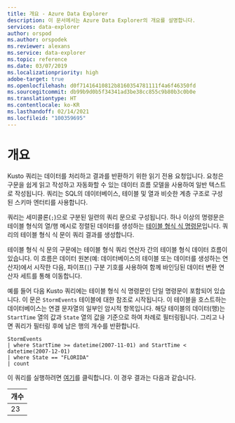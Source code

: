 ```yaml
---
title: 개요 - Azure Data Explorer
description: 이 문서에서는 Azure Data Explorer의 개요를 설명합니다.
services: data-explorer
author: orspod
ms.author: orspodek
ms.reviewer: alexans
ms.service: data-explorer
ms.topic: reference
ms.date: 03/07/2019
ms.localizationpriority: high
adobe-target: true
ms.openlocfilehash: d0f71416410812b8160354781111f4a6f46350fd
ms.sourcegitcommit: db99b9d0b5f34341ad3be38cc855c9b80b3c0b0e
ms.translationtype: HT
ms.contentlocale: ko-KR
ms.lasthandoff: 02/14/2021
ms.locfileid: "100359695"
---
```

# <a name="overview"></a>개요

Kusto 쿼리는 데이터를 처리하고 결과를 반환하기 위한 읽기 전용 요청입니다.
요청은 구문을 쉽게 읽고 작성하고 자동화할 수 있는 데이터 흐름 모델을 사용하여 일반 텍스트로 작성됩니다. 쿼리는 SQL의 데이터베이스, 테이블 및 열과 비슷한 계층 구조로 구성된 스키마 엔터티를 사용합니다.

쿼리는 세미콜론(`;`)으로 구분된 일련의 쿼리 문으로 구성됩니다. 하나 이상의 명령문은 테이블 형식의 열/행 메시로 정렬된 데이터를 생성하는 [테이블 형식 식 명령문](tabularexpressionstatements.md)입니다. 쿼리의 테이블 형식 식 문이 쿼리 결과를 생성합니다.

테이블 형식 식 문의 구문에는 테이블 형식 쿼리 연산자 간의 테이블 형식 데이터 흐름이 있습니다. 이 흐름은 데이터 원본(예: 데이터베이스의 테이블 또는 데이터를 생성하는 연산자)에서 시작한 다음, 파이프(`|`) 구분 기호를 사용하여 함께 바인딩된 데이터 변환 연산자 세트를 통해 이동합니다.

예를 들어 다음 Kusto 쿼리에는 테이블 형식 식 명령문인 단일 명령문이 포함되어 있습니다. 이 문은 `StormEvents` 테이블에 대한 참조로 시작됩니다. 이 테이블을 호스트하는 데이터베이스는 연결 문자열의 일부인 암시적 항목입니다. 해당 테이블의 데이터(행)는 `StartTime` 열의 값과 `State` 열의 값을 기준으로 하여 차례로 필터링됩니다. 그리고 나면 쿼리가 필터링 후에 남은 행의 개수를 반환합니다.

<!-- csl: https://help.kusto.windows.net:443/Samples -->
```kusto
StormEvents 
| where StartTime >= datetime(2007-11-01) and StartTime < datetime(2007-12-01)
| where State == "FLORIDA"  
| count 
```

이 쿼리를 실행하려면 [여기](https://dataexplorer.azure.com/clusters/help/databases/Samples?query=H4sIAAAAAAAAAwsuyS/KdS1LzSspVuDlqlEoz0gtSlUILkksKgnJzE1VsLNVSEksSS0BsjWMDAzMdQ0NdQ0MNRUS81KQVNmgKzICKUIxryRVwdZWQcnNxz/I08VRSQFsW3J+aV6JAgAwMx4+hAAAAA==)를 클릭합니다.
이 경우 결과는 다음과 같습니다.

|개수|
|-----|
|   23|
